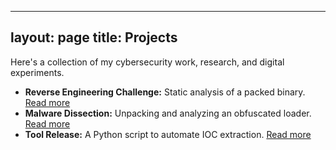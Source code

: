 
---
layout: page
title: Projects
---

Here's a collection of my cybersecurity work, research, and digital experiments.

<ul>
  <li><strong>Reverse Engineering Challenge:</strong> Static analysis of a packed binary. <a href="#">Read more</a></li>
  <li><strong>Malware Dissection:</strong> Unpacking and analyzing an obfuscated loader. <a href="#">Read more</a></li>
  <li><strong>Tool Release:</strong> A Python script to automate IOC extraction. <a href="#">Read more</a></li>
</ul>
